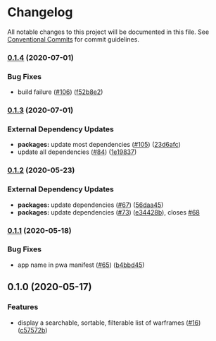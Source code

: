 # Changelog

All notable changes to this project will be documented in this file.
See [Conventional Commits](https://www.conventionalcommits.org/) for commit guidelines.

### [0.1.4](https://github.com/CephalonTobran/web/compare/v0.1.3...v0.1.4) (2020-07-01)


### Bug Fixes

* build failure ([#106](https://github.com/CephalonTobran/web/issues/106)) ([f52b8e2](https://github.com/CephalonTobran/web/commit/f52b8e22a2ef8ef26646773fa0b3865ae1dc3a7e))

### [0.1.3](https://github.com/CephalonTobran/web/compare/v0.1.2...v0.1.3) (2020-07-01)


### External Dependency Updates

* **packages:** update most dependencies ([#105](https://github.com/CephalonTobran/web/issues/105)) ([23d6afc](https://github.com/CephalonTobran/web/commit/23d6afc86d2d476285f1e7469a70579050ca948b))
* update all dependencies ([#84](https://github.com/CephalonTobran/web/issues/84)) ([1e19837](https://github.com/CephalonTobran/web/commit/1e19837ebec78b8808d38c2302d2396b8b6ae9b4))

### [0.1.2](https://github.com/CephalonTobran/web/compare/v0.1.1...v0.1.2) (2020-05-23)


### External Dependency Updates

* **packages:** update dependencies ([#67](https://github.com/CephalonTobran/web/issues/67)) ([56daa45](https://github.com/CephalonTobran/web/commit/56daa45bd771ebb6f541946400eb90edea730ff4))
* **packages:** update dependencies ([#73](https://github.com/CephalonTobran/web/issues/73)) ([e34428b](https://github.com/CephalonTobran/web/commit/e34428b941ce65a9268efe2facd0e885fd19eab6)), closes [#68](https://github.com/CephalonTobran/web/issues/68)

### [0.1.1](https://github.com/CephalonTobran/web/compare/v0.1.0...v0.1.1) (2020-05-18)


### Bug Fixes

* app name in pwa manifest ([#65](https://github.com/CephalonTobran/web/issues/65)) ([b4bbd45](https://github.com/CephalonTobran/web/commit/b4bbd455481546311ad200a5bfec3a42a0c6d686))

## 0.1.0 (2020-05-17)

### Features

- display a searchable, sortable, filterable list of warframes ([#16](https://github.com/CephalonTobran/web/issues/16)) ([c57572b](https://github.com/CephalonTobran/web/commit/c57572bacc9b2d70f1859160613db8d821df9522))
